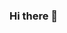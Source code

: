### Hi there 👋

<!--
**felipecasas4/felipecasas4** is a ✨ _special_ ✨ repository because its `README.md` (this file) appears on your GitHub profile.

Here are some ideas to get you started:

- 🔭 Actualmente estoy en busqueda de trabajo ...
- 🌱 Tengo conocimiento en HTML CSS Javascript Node  ...
- 💬 Contacto: felipeagustincasasautino@gmail.com ...

-->
